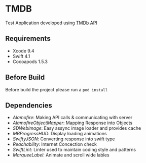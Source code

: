 # TMDB

Test Application developed using [TMDb API](https://developers.themoviedb.org)

## Requirements

 - Xcode 9.4
 - Swift 4.1
 - Cocoapods 1.5.3

## Before Build

Before build the project please run a `pod install`

## Dependencies

 - *Alamofire*: Making API calls & communicating with server
 - *AlamofireObjectMapper*: Mapping Response into Objects
 - *SDWebImage*: Easy assync image loader and provides cache
 - *MBProgressHUD*: Display loading animations
 - *SwiftyJSON*: Converting response into swift type
 - *Reachability*: Internet Concection check
 - *SwiftLint*: Linter used to maintain coding style and patterns
 - *MarqueeLabel*: Animate and scroll wide lables

